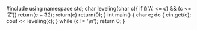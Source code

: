 #include <iostream>
using namespace std;
char leveling(char c){
    if (('A' <= c) && (c <= 'Z'))
        return(c + 32);
    return(c)
    return(0);
}
int main()
{
    char c;
    do
    {
        cin.get(c);
        cout << leveling(c);
    } while (c != '\n');
    return 0;
}
